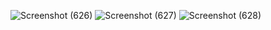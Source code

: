 ![Screenshot (626)](https://github.com/anjali21a/Todo_List/assets/128250000/60115817-d83a-423e-a1ce-9ebef5125926)
![Screenshot (627)](https://github.com/anjali21a/Todo_List/assets/128250000/4e67daa1-0547-40ec-9c95-8f946e3d15f4)
![Screenshot (628)](https://github.com/anjali21a/Todo_List/assets/128250000/f3fe7ced-aff4-4204-a025-04da2a8b39d1)
